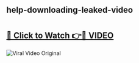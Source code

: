 ## help-downloading-leaked-video 

# <h2><a href="http://freeplayer.one?title=help-downloading-leaked-video&ref=21J">🔗 Click to Watch 👉🔴 VIDEO</a></h2>

<a href="http://freeplayer.one?title=help-downloading-leaked-video&ref=21J" rel="nofollow" data-target="animated-image.originalLink"><img src="https://i.ibb.co.com/xMMVF88/686577567.gif" alt="Viral Video Original" style="max-width: 100%; display: inline-block;" data-target="animated-image.originalImage"></a>

